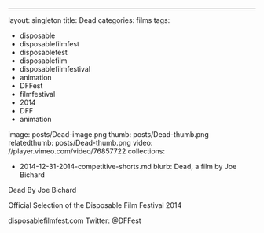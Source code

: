 ---
layout: singleton
title: Dead
categories: films
tags:
 - disposable
 - disposablefilmfest
 - disposablefest
 - disposablefilm
 - disposablefilmfestival
 - animation
 - DFFest
 - filmfestival
 - 2014
 - DFF
 - animation


image: posts/Dead-image.png
thumb: posts/Dead-thumb.png
relatedthumb: posts/Dead-thumb.png
video: //player.vimeo.com/video/76857722
collections:
 - 2014-12-31-2014-competitive-shorts.md
blurb: Dead, a film by Joe Bichard

Dead
By Joe Bichard

Official Selection of the Disposable Film Festival 2014

disposablefilmfest.com
Twitter: @DFFest

